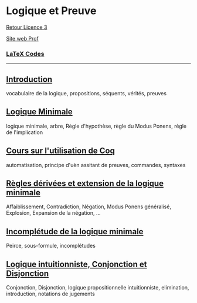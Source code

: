 # Logique et Preuve

[Retour Licence 3](https://mcheungsen.github.io/cours/ "Licence 3")

[Site web Prof](https://www.labri.fr/perso/duchon/Enseignements/L-et-P/)

### [LaTeX Codes](latex.md)

---

## [Introduction](logique-preuve-1.md)
vocabulaire de la logique, propositions, séquents, vérités, preuves

## [Logique Minimale](logique-preuve-2.md)
logique minimale, arbre, Règle d'hypothèse, règle du Modus Ponens, règle de l'implication

## [Cours sur l'utilisation de Coq](logique-preuve-3.md)
automatisation, principe d'uèn assitant de preuves, commandes, syntaxes

## [Règles dérivées et extension de la logique minimale](logique-preuve-4.md)
Affaiblissement, Contradiction, Négation, Modus Ponens généralisé, Explosion, Expansion de la négation, ...

## [Incomplétude de la logique minimale](logique-preuve-5.md)
Peirce, sous-formule, incomplétudes

## [Logique intuitionniste, Conjonction et Disjonction](logique-preuve-6.md)
Conjonction, Disjonction, logique propositionnelle intuitionniste, elimination, introduction, notations de jugements